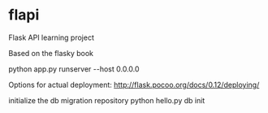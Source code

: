 # flapi
Flask API learning project

Based on the flasky book

python app.py runserver --host 0.0.0.0

Options for actual deployment: 
http://flask.pocoo.org/docs/0.12/deploying/

initialize the db migration repository 
python hello.py db init

